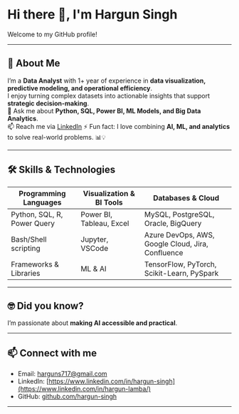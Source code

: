# Hi there 👋, I'm Hargun Singh
Welcome to my GitHub profile!

---

## 🚀 About Me
I’m a **Data Analyst** with 1+ year of experience in **data visualization, predictive modeling, and operational efficiency**.  
I enjoy turning complex datasets into actionable insights that support **strategic decision-making**.  
💬 Ask me about **Python, SQL, Power BI, ML Models, and Big Data Analytics**.  
📫 Reach me via [LinkedIn](https://www.linkedin.com/in/hargun-lamba/) 
⚡ Fun fact: I love combining **AI, ML, and analytics** to solve real-world problems. 📊💡

---

## 🛠️ Skills & Technologies

| Programming Languages | Visualization & BI Tools | Databases & Cloud |
|----------------------|-------------------------|-----------------|
| Python, SQL, R, Power Query | Power BI, Tableau, Excel | MySQL, PostgreSQL, Oracle, BigQuery |
| Bash/Shell scripting | Jupyter, VSCode | Azure DevOps, AWS, Google Cloud, Jira, Confluence |
| Frameworks & Libraries | ML & AI | TensorFlow, PyTorch, Scikit-Learn, PySpark |

---

## 🤓 Did you know?
I’m passionate about **making AI accessible and practical**.

---

## 📫 Connect with me
- Email: harguns717@gmail.com  
- LinkedIn: [https://www.linkedin.com/in/hargun-singh](https://www.linkedin.com/in/hargun-lamba/)
- GitHub: [github.com/hargun-singh](https://github.com/hargun717)  

---

